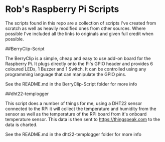 # Rob's Raspberry Pi Scripts

The scripts found in this repo are a collection of scripts I've created from scratch as well as heavily modified ones from other sources.  Where possible I've included all the links to originals and given full credit when possible.

##BerryClip-Script

The BerryClip is a simple, cheap and easy to use add-on board for the Raspberry Pi. It plugs directly onto the Pi's GPIO header and provides 6 coloured LEDs, 1 Buzzer and 1 Switch. It can be controlled using any programming language that can manipulate the GPIO pins.

See the README.md in the BerryClip-Script folder for more info

##dht22-templogger

This script does a number of things for me, using a DHT22 sensor connected to the RPi it will collect the temperature and humidity from the sensor as well as the temperature of the RPi board from it's onboard temperature sensor.  This data is then sent to https://thingspeak.com to the data is charted.

See the README.md in the dht22-templogger folder for more info
